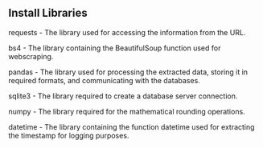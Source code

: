 ## Install Libraries
requests - The library used for accessing the information from the URL.

bs4 - The library containing the BeautifulSoup function used for webscraping.

pandas - The library used for processing the extracted data, storing it in required formats, and communicating with the databases.

sqlite3 - The library required to create a database server connection.

numpy - The library required for the mathematical rounding operations.

datetime - The library containing the function datetime used for extracting the timestamp for logging purposes.
